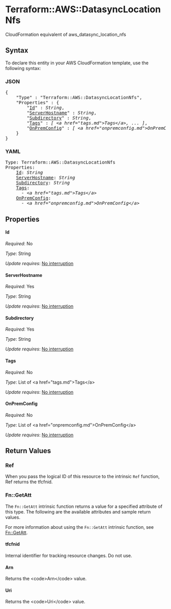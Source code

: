 # Terraform::AWS::DatasyncLocationNfs

CloudFormation equivalent of aws_datasync_location_nfs

## Syntax

To declare this entity in your AWS CloudFormation template, use the following syntax:

### JSON

<pre>
{
    "Type" : "Terraform::AWS::DatasyncLocationNfs",
    "Properties" : {
        "<a href="#id" title="Id">Id</a>" : <i>String</i>,
        "<a href="#serverhostname" title="ServerHostname">ServerHostname</a>" : <i>String</i>,
        "<a href="#subdirectory" title="Subdirectory">Subdirectory</a>" : <i>String</i>,
        "<a href="#tags" title="Tags">Tags</a>" : <i>[ &lt;a href=&#34;tags.md&#34;&gt;Tags&lt;/a&gt;, ... ]</i>,
        "<a href="#onpremconfig" title="OnPremConfig">OnPremConfig</a>" : <i>[ &lt;a href=&#34;onpremconfig.md&#34;&gt;OnPremConfig&lt;/a&gt;, ... ]</i>
    }
}
</pre>

### YAML

<pre>
Type: Terraform::AWS::DatasyncLocationNfs
Properties:
    <a href="#id" title="Id">Id</a>: <i>String</i>
    <a href="#serverhostname" title="ServerHostname">ServerHostname</a>: <i>String</i>
    <a href="#subdirectory" title="Subdirectory">Subdirectory</a>: <i>String</i>
    <a href="#tags" title="Tags">Tags</a>: <i>
      - &lt;a href=&#34;tags.md&#34;&gt;Tags&lt;/a&gt;</i>
    <a href="#onpremconfig" title="OnPremConfig">OnPremConfig</a>: <i>
      - &lt;a href=&#34;onpremconfig.md&#34;&gt;OnPremConfig&lt;/a&gt;</i>
</pre>

## Properties

#### Id

_Required_: No

_Type_: String

_Update requires_: [No interruption](https://docs.aws.amazon.com/AWSCloudFormation/latest/UserGuide/using-cfn-updating-stacks-update-behaviors.html#update-no-interrupt)

#### ServerHostname

_Required_: Yes

_Type_: String

_Update requires_: [No interruption](https://docs.aws.amazon.com/AWSCloudFormation/latest/UserGuide/using-cfn-updating-stacks-update-behaviors.html#update-no-interrupt)

#### Subdirectory

_Required_: Yes

_Type_: String

_Update requires_: [No interruption](https://docs.aws.amazon.com/AWSCloudFormation/latest/UserGuide/using-cfn-updating-stacks-update-behaviors.html#update-no-interrupt)

#### Tags

_Required_: No

_Type_: List of &lt;a href=&#34;tags.md&#34;&gt;Tags&lt;/a&gt;

_Update requires_: [No interruption](https://docs.aws.amazon.com/AWSCloudFormation/latest/UserGuide/using-cfn-updating-stacks-update-behaviors.html#update-no-interrupt)

#### OnPremConfig

_Required_: No

_Type_: List of &lt;a href=&#34;onpremconfig.md&#34;&gt;OnPremConfig&lt;/a&gt;

_Update requires_: [No interruption](https://docs.aws.amazon.com/AWSCloudFormation/latest/UserGuide/using-cfn-updating-stacks-update-behaviors.html#update-no-interrupt)

## Return Values

### Ref

When you pass the logical ID of this resource to the intrinsic `Ref` function, Ref returns the tfcfnid.

### Fn::GetAtt

The `Fn::GetAtt` intrinsic function returns a value for a specified attribute of this type. The following are the available attributes and sample return values.

For more information about using the `Fn::GetAtt` intrinsic function, see [Fn::GetAtt](https://docs.aws.amazon.com/AWSCloudFormation/latest/UserGuide/intrinsic-function-reference-getatt.html).

#### tfcfnid

Internal identifier for tracking resource changes. Do not use.

#### Arn

Returns the &lt;code&gt;Arn&lt;/code&gt; value.

#### Uri

Returns the &lt;code&gt;Uri&lt;/code&gt; value.

